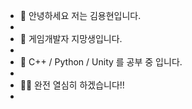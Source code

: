 - 👋 안녕하세요 저는 김용현입니다.
-
- 👀 게임개발자 지망생입니다.
-
- 🌱 C++ / Python / Unity 를 공부 중 입니다. 
-
- 🤷‍♂️ 완전 열심히 하겠습니다!!
-
<!---
kimYonghyun95/kimYonghyun95 is a ✨ special ✨ repository because its `README.md` (this file) appears on your GitHub profile.
You can click the Preview link to take a look at your changes.
--->
